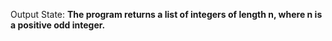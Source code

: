 Output State: **The program returns a list of integers of length n, where n is a positive odd integer.**